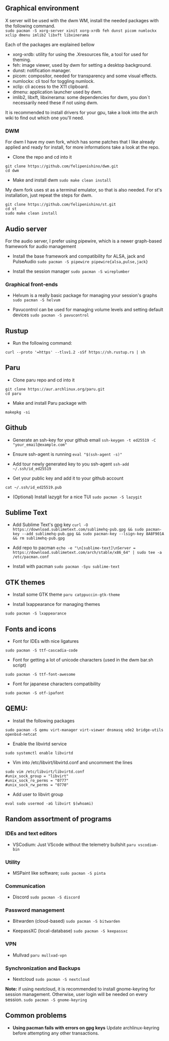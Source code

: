 ## Graphical environment

X server will be used with the dwm WM, install the needed packages with the following command.  
`sudo pacman -S xorg-server xinit xorg-xrdb feh dunst picom numlockx xclip dmenu imlib2 libxft libxinerama`

Each of the packages are explained bellow
- xorg-xrdb: utility for using the .Xresources file, a tool for used for theming.
- feh: image viewer, used by dwm for setting a desktop background.
- dunst: notification manager.
- picom: compositor, needed for transparency and some visual effects.
- numlockx: cli tool for toggling numlock.
- xclip: cli access to the X11 clipboard.
- dmenu: application launcher used by dwm.
- imlib2, libxft, libxinerama: some dependencies for dwm, you don´t necessarily need these if not using dwm.

It is recommended to install drivers for your gpu, take a look into the arch wiki to find out which one you'll need.

### DWM

For dwm I have my own fork, which has some patches that I like already applied and ready for install, for more informations take a look at the repo.

- Clone the repo and cd into it
```
git clone https://github.com/felipenishino/dwm.git
cd dwm
```

- Make and install dwm
`sudo make clean install`

My dwm fork uses st as a terminal emulator, so that is also needed. For st's installation, just repeat the steps for dwm.
```
git clone https://github.com/felipenishino/st.git
cd st
sudo make clean install
```

## Audio server

For the audio server, I prefer using pipewire, which is a newer graph-based framework for audio management

- Install the base framework and compatibility for ALSA, jack and PulseAudio
`sudo pacman -S pipewire pipewire{alsa,pulse,jack}`

- Install the session manager
`sudo pacman -S wireplumber`

### Graphical front-ends

- Helvum is a really basic package for managing your session's graphs
`sudo pacman -S helvum`

- Pavucontrol can be used for managing volume levels and setting default devices
`sudo pacman -S pavucontrol`

## Rustup

- Run the following command:
```
curl --proto '=https' --tlsv1.2 -sSf https://sh.rustup.rs | sh
```

## Paru

- Clone paru repo and cd into it
```
git clone https://aur.archlinux.org/paru.git
cd paru
```
- Make and install Paru package with
```
makepkg -si
```

## Github

- Generate an ssh-key for your github email
`ssh-keygen -t ed25519 -C "your_email@example.com"`

- Ensure ssh-agent is running
`eval "$(ssh-agent -s)"`

- Add tour newly generated key to you ssh-agent
`ssh-add ~/.ssh/id_ed25519`

- Get your public key and add it to your github account

`cat ~/.ssh/id_ed25519.pub`

- (Optional) Install lazygit for a nice TUI
`sudo pacman -S lazygit`

## Sublime Text

- Add Sublime Text's gpg key
`curl -O https://download.sublimetext.com/sublimehq-pub.gpg && sudo pacman-key --add sublimehq-pub.gpg && sudo pacman-key --lsign-key 8A8F901A && rm sublimehq-pub.gpg`

- Add repo to pacman
`echo -e "\n[sublime-text]\nServer = https://download.sublimetext.com/arch/stable/x86_64" | sudo tee -a /etc/pacman.conf`

- Install with pacman
`sudo pacman -Syu sublime-text`

## GTK themes

- Install some GTK theme
```paru catppuccin-gtk-theme```

- Install lxappearance for managing themes
```
sudo pacman -S lxappearance
```

## Fonts and icons

- Font for IDEs with nice ligatures
``` 
sudo pacman -S ttf-cascadia-code
```

- Font for getting a lot of unicode characters (used in the dwm bar.sh script)
``` 
sudo pacman -S ttf-font-awesome
```

- Font for japanese characters compatibility
```
sudo pacman -S otf-ipafont
```

## QEMU:

- Install the following packages
```
sudo pacman -S qemu virt-manager virt-viewer dnsmasq vde2 bridge-utils openbsd-netcat
```
- Enable the libvirtd service
```
sudo systemctl enable libvirtd
```
- Vim into /etc/libvirt/libvirtd.conf and uncomment the lines
``` 
sudo vim /etc/libvirt/libvirtd.conf
#unix_sock_group = "libvirt"
#unix_sock_ro_perms = "0777"
#unix_sock_rw_perms = "0770"
```
- Add user to libvirt group 
```
eval sudo usermod -aG libvirt $(whoami)
```

## Random assortment of programs

### IDEs and text editors

- VSCodium: Just VScode without the telemetry bullshit
`paru vscodium-bin`

### Utility

- MSPaint like software;
`sudo pacman -S pinta`

### Communication

- Discord
`sudo pacman -S discord`

### Password management

- Bitwarden (cloud-based)
`sudo pacman -S bitwarden`

- KeepassXC (local-database)
`sudo pacman -S keepassxc`

### VPN

- Mullvad
`paru mullvad-vpn`

### Synchronization and Backups

- Nextcloud
`sudo pacman -S nextcloud`

**Note:** if using nextcloud, it is recommended to install gnome-keyring for session management. Otherwise, user login will be needed on every session.
`sudo pacman -S gnome-keyring`

## Common problems

- **Using pacman fails with errors on gpg keys**
Update archlinux-keyring before attempting any other transactions.


